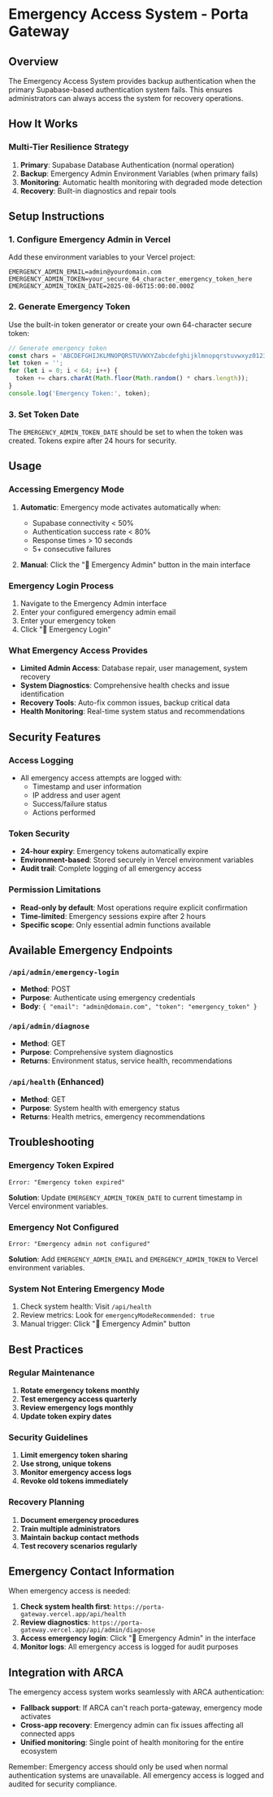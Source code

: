# Emergency Access System - Porta Gateway

## Overview

The Emergency Access System provides backup authentication when the primary Supabase-based authentication system fails. This ensures administrators can always access the system for recovery operations.

## How It Works

### Multi-Tier Resilience Strategy

1. **Primary**: Supabase Database Authentication (normal operation)
2. **Backup**: Emergency Admin Environment Variables (when primary fails)
3. **Monitoring**: Automatic health monitoring with degraded mode detection
4. **Recovery**: Built-in diagnostics and repair tools

## Setup Instructions

### 1. Configure Emergency Admin in Vercel

Add these environment variables to your Vercel project:

```env
EMERGENCY_ADMIN_EMAIL=admin@yourdomain.com
EMERGENCY_ADMIN_TOKEN=your_secure_64_character_emergency_token_here
EMERGENCY_ADMIN_TOKEN_DATE=2025-08-06T15:00:00.000Z
```

### 2. Generate Emergency Token

Use the built-in token generator or create your own 64-character secure token:

```javascript
// Generate emergency token
const chars = 'ABCDEFGHIJKLMNOPQRSTUVWXYZabcdefghijklmnopqrstuvwxyz0123456789';
let token = '';
for (let i = 0; i < 64; i++) {
  token += chars.charAt(Math.floor(Math.random() * chars.length));
}
console.log('Emergency Token:', token);
```

### 3. Set Token Date

The `EMERGENCY_ADMIN_TOKEN_DATE` should be set to when the token was created. Tokens expire after 24 hours for security.

## Usage

### Accessing Emergency Mode

1. **Automatic**: Emergency mode activates automatically when:
   - Supabase connectivity < 50%
   - Authentication success rate < 80%
   - Response times > 10 seconds
   - 5+ consecutive failures

2. **Manual**: Click the "🚨 Emergency Admin" button in the main interface

### Emergency Login Process

1. Navigate to the Emergency Admin interface
2. Enter your configured emergency admin email
3. Enter your emergency token
4. Click "🚨 Emergency Login"

### What Emergency Access Provides

- **Limited Admin Access**: Database repair, user management, system recovery
- **System Diagnostics**: Comprehensive health checks and issue identification
- **Recovery Tools**: Auto-fix common issues, backup critical data
- **Health Monitoring**: Real-time system status and recommendations

## Security Features

### Access Logging
- All emergency access attempts are logged with:
  - Timestamp and user information
  - IP address and user agent
  - Success/failure status
  - Actions performed

### Token Security
- **24-hour expiry**: Emergency tokens automatically expire
- **Environment-based**: Stored securely in Vercel environment variables
- **Audit trail**: Complete logging of all emergency access

### Permission Limitations
- **Read-only by default**: Most operations require explicit confirmation
- **Time-limited**: Emergency sessions expire after 2 hours
- **Specific scope**: Only essential admin functions available

## Available Emergency Endpoints

### `/api/admin/emergency-login`
- **Method**: POST
- **Purpose**: Authenticate using emergency credentials
- **Body**: `{ "email": "admin@domain.com", "token": "emergency_token" }`

### `/api/admin/diagnose`
- **Method**: GET
- **Purpose**: Comprehensive system diagnostics
- **Returns**: Environment status, service health, recommendations

### `/api/health` (Enhanced)
- **Method**: GET
- **Purpose**: System health with emergency status
- **Returns**: Health metrics, emergency recommendations

## Troubleshooting

### Emergency Token Expired
```
Error: "Emergency token expired"
```
**Solution**: Update `EMERGENCY_ADMIN_TOKEN_DATE` to current timestamp in Vercel environment variables.

### Emergency Not Configured
```
Error: "Emergency admin not configured"
```
**Solution**: Add `EMERGENCY_ADMIN_EMAIL` and `EMERGENCY_ADMIN_TOKEN` to Vercel environment variables.

### System Not Entering Emergency Mode
1. Check system health: Visit `/api/health`
2. Review metrics: Look for `emergencyModeRecommended: true`
3. Manual trigger: Click "🚨 Emergency Admin" button

## Best Practices

### Regular Maintenance
1. **Rotate emergency tokens monthly**
2. **Test emergency access quarterly**
3. **Review emergency logs monthly**
4. **Update token expiry dates**

### Security Guidelines
1. **Limit emergency token sharing**
2. **Use strong, unique tokens**
3. **Monitor emergency access logs**
4. **Revoke old tokens immediately**

### Recovery Planning
1. **Document emergency procedures**
2. **Train multiple administrators**
3. **Maintain backup contact methods**
4. **Test recovery scenarios regularly**

## Emergency Contact Information

When emergency access is needed:

1. **Check system health first**: `https://porta-gateway.vercel.app/api/health`
2. **Review diagnostics**: `https://porta-gateway.vercel.app/api/admin/diagnose`
3. **Access emergency login**: Click "🚨 Emergency Admin" in the interface
4. **Monitor logs**: All emergency access is logged for audit purposes

## Integration with ARCA

The emergency access system works seamlessly with ARCA authentication:

- **Fallback support**: If ARCA can't reach porta-gateway, emergency mode activates
- **Cross-app recovery**: Emergency admin can fix issues affecting all connected apps
- **Unified monitoring**: Single point of health monitoring for the entire ecosystem

Remember: Emergency access should only be used when normal authentication systems are unavailable. All emergency access is logged and audited for security compliance.